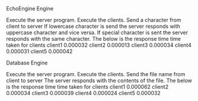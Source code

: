 EchoEngine Engine

Execute the server program. 
Execute the clients. 
Send a character from client to server
If lowercase character is send the server responds with uppercase character and vice versa. 
If special character is sent the server responds with the same character.
The below is the response time time taken for clients
client1 0.000032
client2 0.000013
client3 0.000034
client4 0.000031
client5 0.000042


Database Engine

Execute the server program. 
Execute the clients. 
Send the file name from client to server
The server responds with the contents of the file.
The below is the response time time taken for clients
client1 0.000062
client2 0.000034
client3 0.000039
client4 0.000024
client5 0.000032
